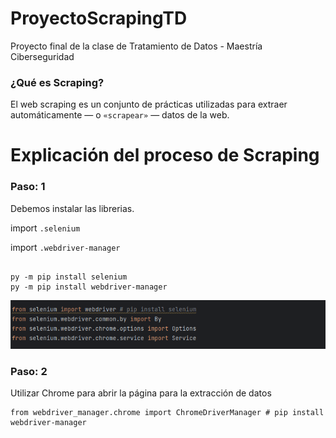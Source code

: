 # ProyectoScrapingTD

Proyecto final de la clase de Tratamiento de Datos - Maestría Ciberseguridad 

### ¿Qué es Scraping?

El web scraping es un conjunto de prácticas utilizadas para extraer automáticamente — o `«scrapear»` — datos de la web.

# Explicación del proceso de Scraping 

### Paso: 1
Debemos instalar las librerias. 

import `.selenium`

import `.webdriver-manager`

```commandline

py -m pip install selenium
py -m pip install webdriver-manager

```
![img_1.png](img_1.png)

### Paso: 2
Utilizar Chrome para abrir la página para la extracción de datos

```commandline
from webdriver_manager.chrome import ChromeDriverManager # pip install webdriver-manager

```
